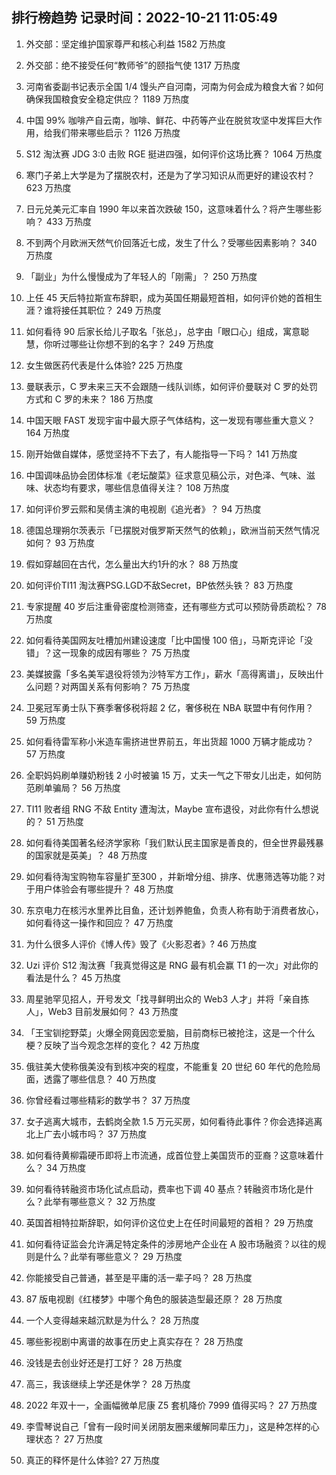 
## 排行榜趋势 记录时间：2022-10-21 11:05:49
  
  1. 外交部：坚定维护国家尊严和核心利益 1582 万热度
    
  2. 外交部：绝不接受任何“教师爷”的颐指气使 1317 万热度
    
  3. 河南省委副书记表示全国 1/4 馒头产自河南，河南为何会成为粮食大省？如何确保我国粮食安全稳定供应？ 1189 万热度
    
  4. 中国 99% 咖啡产自云南，咖啡、鲜花、中药等产业在脱贫攻坚中发挥巨大作用，给我们带来哪些启示？ 1126 万热度
    
  5. S12 淘汰赛 JDG 3:0 击败 RGE 挺进四强，如何评价这场比赛？ 1064 万热度
    
  6. 寒门子弟上大学是为了摆脱农村，还是为了学习知识从而更好的建设农村？ 623 万热度
    
  7. 日元兑美元汇率自 1990 年以来首次跌破 150，这意味着什么？将产生哪些影响？ 433 万热度
    
  8. 不到两个月欧洲天然气价回落近七成，发生了什么？受哪些因素影响？ 340 万热度
    
  9. 「副业」为什么慢慢成为了年轻人的「刚需」？ 250 万热度
    
  10. 上任 45 天后特拉斯宣布辞职，成为英国任期最短首相，如何评价她的首相生涯？谁将接任其职位？ 249 万热度
    
  11. 如何看待 90 后家长给儿子取名「张总」，总字由「眼口心」组成，寓意聪慧，你听过哪些让你想不到的名字？ 249 万热度
    
  12. 女生做医药代表是什么体验? 225 万热度
    
  13. 曼联表示，C 罗未来三天不会跟随一线队训练，如何评价曼联对 C 罗的处罚方式和 C 罗的未来？ 186 万热度
    
  14. 中国天眼 FAST 发现宇宙中最大原子气体结构，这一发现有哪些重大意义？ 164 万热度
    
  15. 刚开始做自媒体，感觉坚持不下去了，有人能指导一下吗？ 141 万热度
    
  16. 中国调味品协会团体标准《老坛酸菜》征求意见稿公示，对色泽、气味、滋味、状态均有要求，哪些信息值得关注？ 108 万热度
    
  17. 如何评价罗云熙和吴倩主演的电视剧《追光者》？ 94 万热度
    
  18. 德国总理朔尔茨表示「已摆脱对俄罗斯天然气的依赖」，欧洲当前天然气情况如何？ 93 万热度
    
  19. 假如穿越回在古代，怎么量出大约1升的水？ 88 万热度
    
  20. 如何评价TI11 淘汰赛PSG.LGD不敌Secret，BP依然头铁？ 83 万热度
    
  21. 专家提醒 40 岁后注重骨密度检测筛查，还有哪些方式可以预防骨质疏松？ 78 万热度
    
  22. 如何看待美国网友吐槽加州建设速度「比中国慢 100 倍」，马斯克评论「没错」？这一现象的成因有哪些？ 75 万热度
    
  23. 美媒披露「多名美军退役将领为沙特军方工作」，薪水「高得离谱」，反映出什么问题？对两国关系有何影响？ 75 万热度
    
  24. 卫冕冠军勇士队下赛季奢侈税将超 2 亿，奢侈税在 NBA 联盟中有何作用？ 59 万热度
    
  25. 如何看待雷军称小米造车需挤进世界前五，年出货超 1000 万辆才能成功？ 57 万热度
    
  26. 全职妈妈刷单赚奶粉钱 2 小时被骗 15 万，丈夫一气之下带女儿出走，如何防范刷单骗局？ 56 万热度
    
  27. TI11 败者组 RNG 不敌 Entity 遭淘汰，Maybe 宣布退役，对此你有什么想说的？ 51 万热度
    
  28. 如何看待美国著名经济学家称「我们默认民主国家是善良的，但全世界最残暴的国家就是英美」？ 48 万热度
    
  29. 如何看待淘宝购物车容量扩至300 ，并新增分组、排序、优惠筛选等功能？对于用户体验会有哪些提升？ 48 万热度
    
  30. 东京电力在核污水里养比目鱼，还计划养鲍鱼，负责人称有助于消费者放心，如何看待这一操作和回应？ 47 万热度
    
  31. 为什么很多人评价《博人传》毁了《火影忍者》? 46 万热度
    
  32. Uzi 评价 S12 淘汰赛「我真觉得这是 RNG 最有机会赢 T1 的一次」对此你的看法是什么？ 45 万热度
    
  33. 周星驰罕见招人，开号发文「找寻鲜明出众的 Web3 人才」并将「亲自拣人」，Web3 目前发展如何？ 43 万热度
    
  34. 「王宝钏挖野菜」火爆全网竟因恋爱脑，目前商标已被抢注，这是一个什么梗？反映了当今观念怎样的变化？ 42 万热度
    
  35. 俄驻美大使称俄美没有到核冲突的程度，不能重复 20 世纪 60 年代的危险局面，透露了哪些信息？ 40 万热度
    
  36. 你曾经看过哪些精彩的数学书？ 37 万热度
    
  37. 女子逃离大城市，去鹤岗全款 1.5 万元买房，如何看待此事件？你会选择逃离北上广去小城市吗？ 37 万热度
    
  38. 如何看待黄柳霜硬币即将上市流通，成首位登上美国货币的亚裔？这意味着什么？ 34 万热度
    
  39. 如何看待转融资市场化试点启动，费率也下调 40 基点？转融资市场化是什么？此举有哪些意义？ 32 万热度
    
  40. 英国首相特拉斯辞职，如何评价这位史上在任时间最短的首相？ 29 万热度
    
  41. 如何看待证监会允许满足特定条件的涉房地产企业在 A 股市场融资？以往的规则是什么？此举有哪些意义？ 29 万热度
    
  42. 你能接受自己普通，甚至是平庸的活一辈子吗？ 28 万热度
    
  43. 87 版电视剧《红楼梦》中哪个角色的服装造型最还原？ 28 万热度
    
  44. 一个人变得越来越沉默是为什么？ 28 万热度
    
  45. 哪些影视剧中离谱的故事在历史上真实存在？ 28 万热度
    
  46. 没钱是去创业好还是打工好？ 28 万热度
    
  47. 高三，我该继续上学还是休学？ 28 万热度
    
  48. 2022 年双十一，全画幅微单尼康 Z5 套机降价 7999 值得买吗？ 27 万热度
    
  49. 李雪琴说自己「曾有一段时间关闭朋友圈来缓解同辈压力」，这是种怎样的心理状态？ 27 万热度
    
  50. 真正的释怀是什么体验? 27 万热度
    